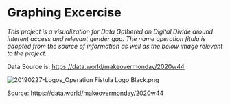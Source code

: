 # Graphing Excercise

*This project is a visualization for Data Gathered on Digital Divide around interent access and relevant gender gap. The name operation fitula is adopted from the source of information as well as the below image relevant to the project.*

Data Source is: https://data.world/makeovermonday/2020w44

![20190227-Logos_Operation Fistula Logo Black.png](https://view.dwcontent.com/file_view/makeovermonday/2020w44/20190227-Logos_Operation%20Fistula%20Logo%20Black.png?auth=eyJhbGciOiJIUzUxMiJ9.eyJzdWIiOiJwcm9kLXVzZXItY2xpZW50Om10aGlydGVlbiIsImlzcyI6ImFnZW50Om10aGlydGVlbjo6ZTkyZWFkZDEtMGQzMS00Zjc2LWI0YzctZjRmNThjYzZmN2VjIiwiaWF0IjoxNjMyNDM2MjAyLCJyb2xlIjpbInVzZXIiLCJ1c2VyX2FwaV9hZG1pbiIsInVzZXJfYXBpX2VudGVycHJpc2VfYWRtaW4iLCJ1c2VyX2FwaV9yZWFkIiwidXNlcl9hcGlfd3JpdGUiXSwiZ2VuZXJhbC1wdXJwb3NlIjpmYWxzZSwidXJsIjoiMDVkMjRmMWM0YjEzOTc4YWM0MWUzNjVmNWFlMTNiYWY3MDMxNjM0ZSJ9.atmYF8kx_PEjST0zatGUyZir_13RSX0JDksaza_NZPlxyGK02uXCgZT2YCT_ghKIJPwotkD8c7yrwXAbuUWYWw)

Source: https://data.world/makeovermonday/2020w44

